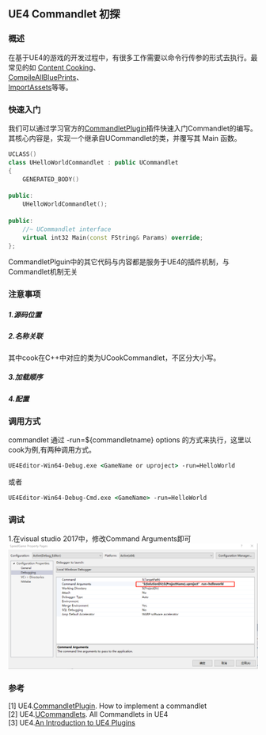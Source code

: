 ## UE4 Commandlet 初探

### 概述
在基于UE4的游戏的开发过程中，有很多工作需要以命令行传参的形式去执行。最常见的如
[Content Cooking](https://docs.unrealengine.com/en-US/Engine/Deployment/Cooking/index.html)、    
[CompileAllBluePrints](https://github.com/EpicGames/UnrealEngine/blob/release/Engine/Source/Editor/UnrealEd/Public/Commandlets/CompileAllBlueprintsCommandlet.h)、    
[ImportAssets](https://github.com/EpicGames/UnrealEngine/blob/release/Engine/Source/Editor/UnrealEd/Public/Commandlets/ImportAssetsCommandlet.h)等等。

### 快速入门
我们可以通过学习官方的[CommandletPlugin](https://github.com/ue4plugins/CommandletPlugin)插件快速入门Commandlet的编写。   
其核心内容是，实现一个继承自UCommandlet的类，并覆写其 Main 函数。
```cpp
UCLASS()
class UHelloWorldCommandlet : public UCommandlet
{
	GENERATED_BODY()

public:
	UHelloWorldCommandlet();

public:
	//~ UCommandlet interface
	virtual int32 Main(const FString& Params) override;
};
```
CommandletPlguin中的其它代码与内容都是服务于UE4的插件机制，与Commandlet机制无关
### 注意事项
##### 1.源码位置

##### 2.名称关联  
其中cook在C++中对应的类为UCookCommandlet，不区分大小写。
##### 3.加载顺序  
##### 4.配置  

### 调用方式
commandlet 通过 -run=${commandletname} options 的方式来执行，这里以cook为例,有两种调用方式。
```bat
UE4Editor-Win64-Debug.exe <GameName or uproject> -run=HelloWorld
```
或者
```bat
UE4Editor-Win64-Debug-Cmd.exe <GameName> -run=HelloWorld
```
### 调试
1.在visual studio 2017中，修改Command Arguments即可
![](https://github.com/timi-liuliang/writing/blob/master/2019/15.UE4%20Commandlet/debug_commandlet.png?raw=true)

### 参考
[1] UE4.[CommandletPlugin](https://github.com/ue4plugins/CommandletPlugin). How to implement a commandlet  
[2] UE4.[UCommandlets](http://api.unrealengine.com/INT/API/Runtime/Engine/Commandlets/UCommandlet/index.html). All Commandlets in UE4  
[3] UE4.[An Introduction to UE4 Plugins](https://wiki.unrealengine.com/An_Introduction_to_UE4_Plugins)   
